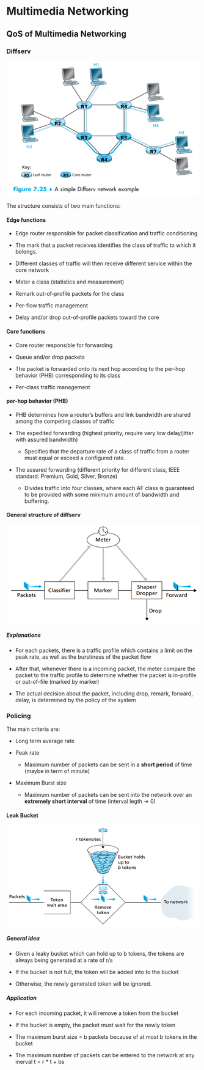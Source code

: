 # Multimedia Networking
## QoS of Multimedia Networking

### Diffserv
<p align="center"> 
<img src="img/diffserv-network.png" />
</p>

The structure consists of two main functions:
#### Edge functions
* Edge router responsible for packet classification and traffic conditioning
  
* The mark that a packet receives identifies the class of traffic to which it belongs. 
  
* Different classes of traffic will then receive different service within the core network

* Meter a class (statistics and measurement)
   
* Remark out-of-profile packets for the class 

* Per-flow traffic management
  
* Delay and/or drop out-of-profile packets toward the core

#### Core functions  
* Core router responsible for forwarding

* Queue and/or drop packets

* The packet is forwarded onto its next hop according to the per-hop behavior (PHB) corresponding to its class

* Per-class traffic management

#### per-hop behavior (PHB)  
* PHB determines how a router’s buffers and link bandwidth are shared among the competing classes of traffic

* The expedited forwarding (highest priority, require very low delay/jitter with assured bandwidth)
  * Specifies that the departure rate of a class of traffic from a router must equal or exceed a configured rate. 

* The assured forwarding (different priority for different class, IEEE standard: Premium, Gold, Silver, Bronze)
  * Divides traffic into four classes, where each AF class is guaranteed to be provided with some minimum amount of bandwidth and buffering.

#### General structure of diffserv
<p align="center"> 
<img src="img/diffserv-structure.png" />
</p>


##### Explanations
* For each packets, there is a traffic profile which contains a limit on the peak rate, as well as the burstiness of the packet flow

* After that, whenever there is a incoming packet, the meter compare the packet to the traffic profile to determine whether the packet is in-profile or out-of-file (marked by marker)

* The actual decision about the packet, including drop, remark, forward, delay, is determined by the policy of the system

### Policing
The main criteria are:
* Long term average rate

* Peak rate
  * Maximum number of packets can be sent in a **short period** of time (maybe in term of minute)

* Maximum Burst size

  * Maximum number of packets can be sent into the network over an **extremely short interval** of time (interval legth -> 0)
  
#### Leak Bucket 
<p align="center"> 
<img src="img/diffserv-leaky-bucket.png" />
</p>

##### General idea
* Given a leaky bucket which can hold up to b tokens, the tokens are always being generated at a rate of r/s

* If the bucket is not full, the token will be added into to the bucket

* Otherwise, the newly generated token will be ignored.
##### Application
* For each incoming packet, it will remove a token from the bucket

* If the bucket is empty, the packet must wait for the newly token

* The maximum burst size = b packets because of at most b tokens in the bucket

* The maximum number of packets can be entered to the network at any inerval t = r * t + bs